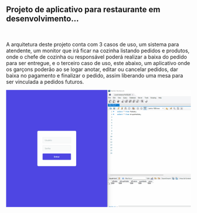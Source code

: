 <h2>Projeto de aplicativo para restaurante em desenvolvimento...</h2>
<br>
<p>A arquitetura deste projeto conta com 3 casos de uso, um sistema para atendente, um monitor que irá ficar na cozinha listando pedidos e produtos, onde o chefe de cozinha ou responsável poderá realizar a baixa do pedido para ser entregue, 
  e o terceiro caso de uso, este abaixo, um aplicativo onde os garçons poderão ao se logar anotar, editar ou cancelar pedidos, dar baixa no pagamento e finalizar o pedido, assim liberando uma mesa para ser vinculada a pedidos futuros.
</p>

<img src='./gifApp.gif' alt='gifApp' />
